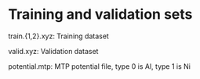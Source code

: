 # Training and validation sets

train.{1,2}.xyz: Training dataset 

valid.xyz: Validation dataset 

potential.mtp: MTP potential file, type 0 is Al, type 1 is Ni


